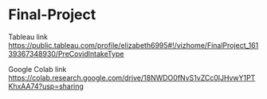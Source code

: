 # Final-Project
Tableau link https://public.tableau.com/profile/elizabeth6995#!/vizhome/FinalProject_16139367348930/PreCovidIntakeType

Google Colab link https://colab.research.google.com/drive/18NWDO0fNvS1vZCc0lJHvwY1PTKhxAA74?usp=sharing
